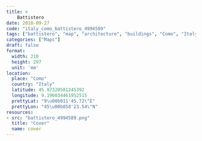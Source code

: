 ```yaml
---
title: > 
    Battistero
date: 2018-09-27
code: "italy_como_battistero_4994589"
tags: ["battistero", "map", "architecture", "buildings", "Como", "Italy"]
categories: ["Maps"]
draft: false
format:
  width: 210
  height: 297
  unit: 'mm'
location:
  place: "Como"
  country: "Italy"
  latitude: 45.97320581245392
  longitude: 9.196034461952515
  prettyLat: "9\u00b011'45.72\"E"
  prettyLon: "45\u00b058'23.54\"N"
resources:
- src: "battistero_4994589.png"
  title: "Cover"
  name: cover
---
```

